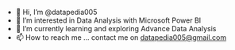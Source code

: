 - 👋 Hi, I’m @datapedia005
- 👀 I’m interested in Data Analysis with Microsoft Power BI
- 🌱 I’m currently learning and exploring Advance Data Analysis
- 📫 How to reach me ... contact me on datapedia005@gmail.com

<!---
datapedia005/datapedia005 is a ✨ special ✨ repository because its `README.md` (this file) appears on your GitHub profile.
You can click the Preview link to take a look at your changes.
--->
